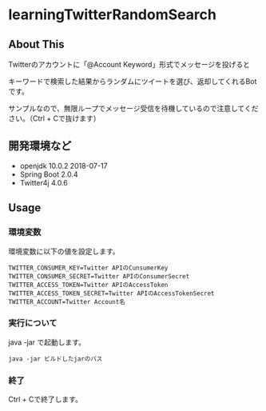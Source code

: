 # learningTwitterRandomSearch

## About This

Twitterのアカウントに「@Account Keyword」形式でメッセージを投げると

キーワードで検索した結果からランダムにツイートを選び、返却してくれるBotです。

サンプルなので、無限ループでメッセージ受信を待機しているので注意してください。（Ctrl + Cで抜けます）

## 開発環境など

* openjdk 10.0.2 2018-07-17
* Spring Boot 2.0.4
* Twitter4j 4.0.6

## Usage

### 環境変数

環境変数に以下の値を設定します。

```
TWITTER_CONSUMER_KEY=Twitter APIのCunsumerKey
TWITTER_CONSUMER_SECRET=Twitter APIのConsumerSecret
TWITTER_ACCESS_TOKEN=Twitter APIのAccessToken
TWITTER_ACCESS_TOKEN_SECRET=Twitter APIのAccessTokenSecret
TWITTER_ACCOUNT=Twitter Account名
```

### 実行について

java -jar で起動します。


```
java -jar ビルドしたjarのパス
```

### 終了

Ctrl + Cで終了します。
